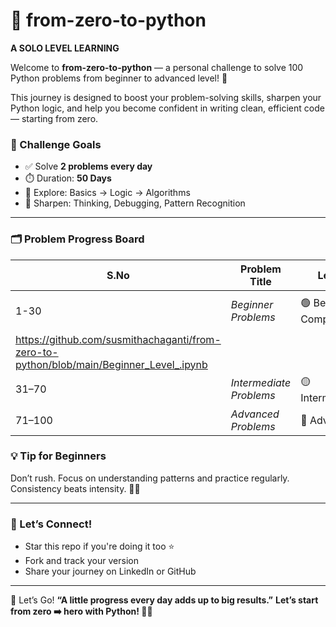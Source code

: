 # 🚀 from-zero-to-python
**A SOLO LEVEL LEARNING**

Welcome to **from-zero-to-python** — a personal challenge to solve 100 Python problems from beginner to advanced level! 🐍

This journey is designed to boost your problem-solving skills, sharpen your Python logic, and help you become confident in writing clean, efficient code — starting from zero.

### 🎯 Challenge Goals

* ✅ Solve **2 problems every day**
* ⏱️ Duration: **50 Days**
* 🧩 Explore: Basics → Logic → Algorithms
* 🧠 Sharpen: Thinking, Debugging, Pattern Recognition

---

### 🗂️ Problem Progress Board


| S.No | Problem Title | Level | Status | Code Link |
|------|---------------|--------|--------|-----------|
| 1-30 | *Beginner Problems*| 🟢 Beginner Completed✅  | https://github.com/susmithachaganti/from-zero-to-python/blob/main/Beginner_Level_.ipynb
https://github.com/susmithachaganti/from-zero-to-python/blob/main/Beginner_Level_.ipynb|
| 31–70 | *Intermediate Problems* | 🟡 Intermediate | ⬜ Not Started | - |
| 71–100 | *Advanced Problems* | 🔴 Advanced | ⬜ Not Started | - |



### 💡 Tip for Beginners

Don’t rush. Focus on understanding patterns and practice regularly. Consistency beats intensity. 🧘‍♀️

---

### 🌟 Let’s Connect!

* Star this repo if you're doing it too ⭐
* Fork and track your version
* Share your journey on LinkedIn or GitHub

---
🏁 Let’s Go!
**“A little progress every day adds up to big results.”**
**Let’s start from zero ➡️ hero with Python! 💪🐍**
